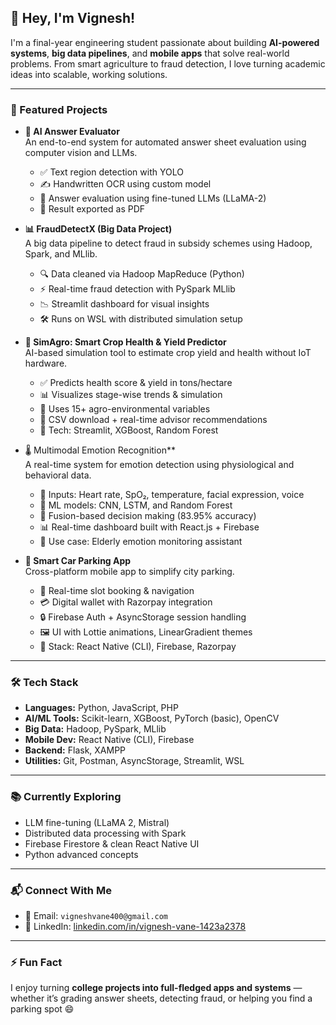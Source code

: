 ## 👋 Hey, I'm Vignesh!

I'm a final-year engineering student passionate about building **AI-powered systems**, **big data pipelines**, and **mobile apps** that solve real-world problems. From smart agriculture to fraud detection, I love turning academic ideas into scalable, working solutions.

---

### 🚀 Featured Projects

- **🧠 AI Answer Evaluator**  
  An end-to-end system for automated answer sheet evaluation using computer vision and LLMs.  
  - ✅ Text region detection with YOLO  
  - ✍️ Handwritten OCR using custom model  
  - 🤖 Answer evaluation using fine-tuned LLMs (LLaMA-2)  
  - 📄 Result exported as PDF

- **📊 FraudDetectX (Big Data Project)**  
  A big data pipeline to detect fraud in subsidy schemes using Hadoop, Spark, and MLlib.  
  - 🔍 Data cleaned via Hadoop MapReduce (Python)  
  - ⚡ Real-time fraud detection with PySpark MLlib  
  - 📉 Streamlit dashboard for visual insights  
  - 🛠️ Runs on WSL with distributed simulation setup

- **🌾 SimAgro: Smart Crop Health & Yield Predictor**  
  AI-based simulation tool to estimate crop yield and health without IoT hardware.  
  - ✅ Predicts health score & yield in tons/hectare  
  - 📊 Visualizes stage-wise trends & simulation  
  - 🤖 Uses 15+ agro-environmental variables  
  - 📂 CSV download + real-time advisor recommendations  
  - 🔧 Tech: Streamlit, XGBoost, Random Forest

- 🌡️ Multimodal Emotion Recognition**  
  A real-time system for emotion detection using physiological and behavioral data.  
  - 💓 Inputs: Heart rate, SpO₂, temperature, facial expression, voice  
  - 🧠 ML models: CNN, LSTM, and Random Forest  
  - 🔀 Fusion-based decision making (83.95% accuracy)  
  - 📊 Real-time dashboard built with React.js + Firebase  
  - 👵 Use case: Elderly emotion monitoring assistant

- **🚗 Smart Car Parking App**  
  Cross-platform mobile app to simplify city parking.  
  - 📍 Real-time slot booking & navigation  
  - 💳 Digital wallet with Razorpay integration  
  - 🔒 Firebase Auth + AsyncStorage session handling  
  - 🖼️ UI with Lottie animations, LinearGradient themes  
  - 🔧 Stack: React Native (CLI), Firebase, Razorpay

---

### 🛠 Tech Stack

- **Languages:** Python, JavaScript, PHP  
- **AI/ML Tools:** Scikit-learn, XGBoost, PyTorch (basic), OpenCV  
- **Big Data:** Hadoop, PySpark, MLlib  
- **Mobile Dev:** React Native (CLI), Firebase  
- **Backend:** Flask, XAMPP  
- **Utilities:** Git, Postman, AsyncStorage, Streamlit, WSL

---

### 📚 Currently Exploring

- LLM fine-tuning (LLaMA 2, Mistral)  
- Distributed data processing with Spark  
- Firebase Firestore & clean React Native UI  
- Python advanced concepts

---

### 📬 Connect With Me

- 📧 Email: `vigneshvane400@gmail.com`  
- 💼 LinkedIn: [linkedin.com/in/vignesh-vane-1423a2378](https://www.linkedin.com/in/vignesh-vane-1423a2378)

---

### ⚡ Fun Fact

I enjoy turning **college projects into full-fledged apps and systems** — whether it’s grading answer sheets, detecting fraud, or helping you find a parking spot 😄
